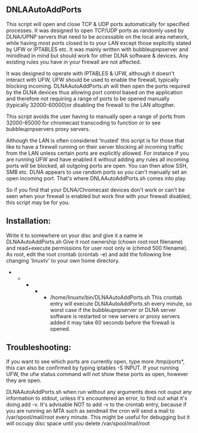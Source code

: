 ## DNLAAutoAddPorts

This script will open and close TCP & UDP ports automatically for specified processes. It was designed to open TCP/UDP ports as randomly used by DLNA/UPNP servers that need to be accessable on the local area network, while having most ports closed to to your LAN except those explicitly stated by UFW or IPTABLES etc. It was mainly written with bubbleupnpserver
and minidlnad in mind but should work for other DLNA software & devices. Any existing rules you have in your firewall are not affected.

It was designed to operate with IPTABLES & UFW, although it doesn't interact with UFW, UFW should be used
to enable the firewall, typically blocking incoming. DLNAAutoAddPorts.sh will then open the ports required
by the DLNA devices thus allowing port control based on the application and therefore not requiring a range
of ports to be opened manually (typically 32000-60000)or disabling the firewall to the LAN altogther. 

This script avoids the user having to manually open a range of ports from 32000-65000 for chromecast transcoding
 to function or to see bubbleupnpservers proxy servers.

Although the LAN is often considered 'trusted' this script is for those that like to have a
firewall running on their server blocking all incoming traffic from the LAN unless certain
ports are explicitly allowed. For instance if you are running UFW and have enabled it without adding any rules
all incoming ports will be blocked, all outgoing ports are open. You can then allow SSH, SMB etc. DLNA
appears to use random ports so you can't manually set an open incoming port. That's where DNLAAutoAddPorts.sh
comes into play.

So if you find that your DLNA/Chromecast devices don't work or can't be seen when your firewall is enabled
but work fine with your firewall disabled, this script may be for you.

## Installation:
Write it to somewhere on your disc and give it a name ie DLNAAutoAddPorts.sh
Give it root ownership (chown root:root filename) and read+execute permissions
for user root only ie (chmod 500 filename).
As root, edit the root crontab (crontab -e) and add the following line changing 'linuxtv' to your own home directory.
 * * * * * /home/linuxtv/bin/DLNAAutoAddPorts.sh
This crontab entry will execute DLNAAutoAddPorts.sh every minute, so worst case if the bubbleupnpserver or DLNA server
software is restarted or new servers or proxy servers added it may take 60 seconds before the firewall is opened.

## Troubleshooting:
If you want to see which ports are currently open, type more /tmp/ports*, this can also be confirmed
by typing iptables -S INPUT. If your running UFW, the ufw status command will not show these ports as
open, however they are open.

DLNAAutoAddPorts.sh when run without any arguments does not ouput any information to stdout,
unless it's encountered an error, to find out what it's doing add -v. It's advisable NOT to add
-v to the crontab entry, because if you are running an MTA such as sendmail the cron will send a mail to
/var/spool/mail/root every minute. This might be useful for debugging but it will occupy disc space until
you delete /var/spool/mail/root

